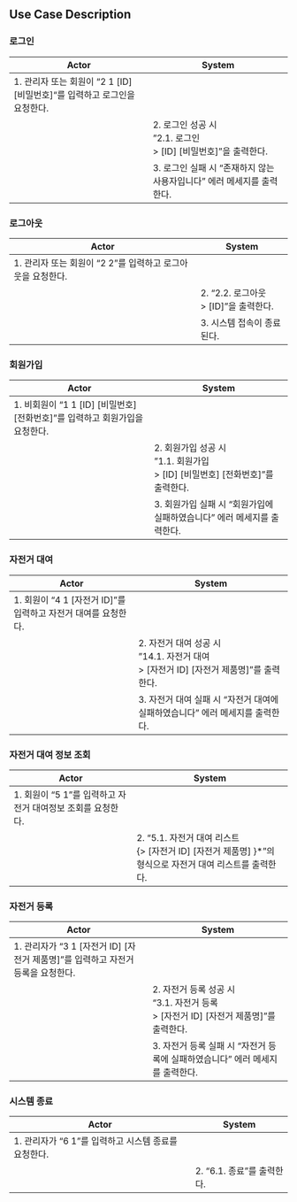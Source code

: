 ## Use Case Description

### 로그인

| Actor                                                                     | System                                                                 |
| ------------------------------------------------------------------------- | ---------------------------------------------------------------------- |
| 1. 관리자 또는 회원이 “2 1 [ID] [비밀번호]“를 입력하고 로그인을 요청한다. |                                                                        |
|                                                                           | 2. 로그인 성공 시 <br>”2.1. 로그인<br>\> [ID] [비밀번호]”을 출력한다.  |
|                                                                           | 3. 로그인 실패 시 “존재하지 않는 사용자입니다” 에러 메세지를 출력한다. |

### 로그아웃

| Actor                                                       | System                                    |
| ----------------------------------------------------------- | ----------------------------------------- |
| 1. 관리자 또는 회원이 “2 2”를 입력하고 로그아웃을 요청한다. |                                           |
|                                                             | 2. “2.2. 로그아웃<br>\> [ID]”을 출력한다. |
|                                                             | 3. 시스템 접속이 종료된다.                |

### 회원가입

| Actor                                                                        | System                                                                              |
| ---------------------------------------------------------------------------- | ----------------------------------------------------------------------------------- |
| 1. 비회원이 “1 1 [ID] [비밀번호] [전화번호]”를 입력하고 회원가입을 요청한다. |                                                                                     |
|                                                                              | 2. 회원가입 성공 시<br>”1.1. 회원가입<br>\> [ID] [비밀번호] [전화번호]”를 출력한다. |
|                                                                              | 3. 회원가입 실패 시 “회원가입에 실패하였습니다” 에러 메세지를 출력한다.             |

### 자전거 대여

| Actor                                                          | System                                                                                      |
| -------------------------------------------------------------- | ------------------------------------------------------------------------------------------- |
| 1. 회원이 “4 1 [자전거 ID]”를 입력하고 자전거 대여를 요청한다. |                                                                                             |
|                                                                | 2. 자전거 대여 성공 시<br>”14.1. 자전거 대여<br>\> [자전거 ID] [자전거 제품명]”를 출력한다. |
|                                                                | 3. 자전거 대여 실패 시 “자전거 대여에 실패하였습니다” 에러 메세지를 출력한다.               |

### 자전거 대여 정보 조회

| Actor                                                       | System                                                                                                          |
| ----------------------------------------------------------- | --------------------------------------------------------------------------------------------------------------- |
| 1. 회원이 “5 1”를 입력하고 자전거 대여정보 조회를 요청한다. |                                                                                                                 |
|                                                             | 2. “5.1. 자전거 대여 리스트<br>\{\> [자전거 ID] [자전거 제품명] \}\*”의 형식으로 자전거 대여 리스트를 출력한다. |

### 자전거 등록

| Actor                                                                            | System                                                                                      |
| -------------------------------------------------------------------------------- | ------------------------------------------------------------------------------------------- |
| 1. 관리자가 “3 1 [자전거 ID] [자전거 제품명]”를 입력하고 자전거 등록을 요청한다. |                                                                                             |
|                                                                                  | 2. 자전거 등록 성공 시 <br>“3.1. 자전거 등록<br>\> [자전거 ID] [자전거 제품명]”를 출력한다. |
|                                                                                  | 3. 자전거 등록 실패 시 “자전거 등록에 실패하였습니다” 에러 메세지를 출력한다.               |

### 시스템 종료

| Actor                                                | System                     |
| ---------------------------------------------------- | -------------------------- |
| 1. 관리자가 “6 1”를 입력하고 시스템 종료를 요청한다. |                            |
|                                                      | 2. “6.1. 종료”를 출력한다. |
